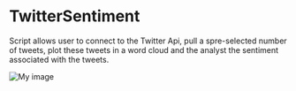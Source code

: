 # TwitterSentiment

Script allows user to connect to the Twitter Api, pull a spre-selected number of tweets, plot these tweets in a word cloud and the analyst the sentiment associated with the tweets.

![My image](MarcusoHanlon.github.com/TwitterSentiment/MachineLearningCloud.jpg)
